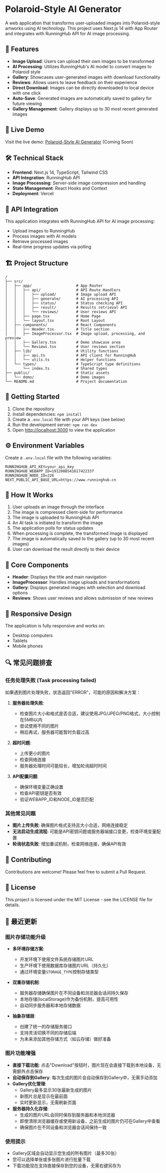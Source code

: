 # Polaroid-Style AI Generator

A web application that transforms user-uploaded images into Polaroid-style artworks using AI technology. This project uses Next.js 14 with App Router and integrates with RunningHub API for AI image processing.

## 🌟 Features

- **Image Upload**: Users can upload their own images to be transformed
- **AI Processing**: Utilizes RunningHub's AI model to convert images to Polaroid style
- **Gallery**: Showcases user-generated images with download functionality
- **Reviews**: Allows users to leave feedback on their experience
- **Direct Download**: Images can be directly downloaded to local device with one click
- **Auto-Save**: Generated images are automatically saved to gallery for future viewing
- **Gallery Management**: Gallery displays up to 30 most recent generated images

## 🚀 Live Demo

Visit the live demo: [Polaroid-Style AI Generator](#) (Coming Soon)

## 🛠️ Technical Stack

- **Frontend**: Next.js 14, TypeScript, Tailwind CSS
- **API Integration**: RunningHub API
- **Image Processing**: Server-side image compression and handling
- **State Management**: React Hooks and Context
- **Deployment**: Vercel

## 📝 API Integration

This application integrates with RunningHub API for AI image processing:
- Upload images to RunningHub
- Process images with AI models
- Retrieve processed images
- Real-time progress updates via polling

## 🏗️ Project Structure

```
/
├── src/
│   ├── app/                    # App Router
│   │   ├── api/                # API Route Handlers
│   │   │   ├── upload/         # Image upload API
│   │   │   ├── generate/       # AI processing API
│   │   │   ├── status/         # Status checking API
│   │   │   ├── result/         # Results retrieval API
│   │   │   └── reviews/        # User reviews API
│   │   ├── page.tsx            # Home Page
│   │   └── layout.tsx          # Root Layout
│   ├── components/             # React Components
│   │   ├── Header.tsx          # Title section
│   │   ├── ImageProcessor.tsx  # Image upload, processing, and preview
│   │   ├── Gallery.tsx         # Demo showcase area
│   │   └── Reviews.tsx         # User reviews section
│   ├── lib/                    # Utility functions
│   │   ├── api.ts              # API client for RunningHub
│   │   └── utils.ts            # Helper functions
│   └── types/                  # TypeScript type definitions
│       └── index.ts            # Shared types
├── public/                     # Static assets
│   └── demo/                   # Demo images
└── README.md                   # Project documentation
```

## 🚀 Getting Started

1. Clone the repository
2. Install dependencies: `npm install`
3. Create a `.env.local` file with your API keys (see below)
4. Run the development server: `npm run dev`
5. Open [http://localhost:3000](http://localhost:3000) to view the application

## ⚙️ Environment Variables

Create a `.env.local` file with the following variables:
```
RUNNINGHUB_API_KEY=your_api_key
RUNNINGHUB_WEBAPP_ID=1912088541617422337
RUNNINGHUB_NODE_ID=226
NEXT_PUBLIC_API_BASE_URL=https://www.runninghub.cn
```

## 🔄 How It Works

1. User uploads an image through the interface
2. The image is compressed client-side for performance
3. The image is uploaded to RunningHub API
4. An AI task is initiated to transform the image
5. The application polls for status updates
6. When processing is complete, the transformed image is displayed
7. The image is automatically saved to the gallery (up to 30 most recent images)
8. User can download the result directly to their device

## 🧩 Core Components

- **Header**: Displays the title and main navigation
- **ImageProcessor**: Handles image uploads and transformations
- **Gallery**: Displays generated images with selection and download options
- **Reviews**: Shows user reviews and allows submission of new reviews

## 📱 Responsive Design

The application is fully responsive and works on:
- Desktop computers
- Tablets
- Mobile phones

## 🔍 常见问题排查

### 任务处理失败 (Task processing failed)

如果遇到图片处理失败，状态返回"ERROR"，可能的原因和解决方案：

1. **服务器处理失败**:
   - 检查图片大小和格式是否合适，建议使用JPG/JPEG/PNG格式，大小控制在5MB以内
   - 尝试使用不同的图片
   - 稍后再试，服务器可能暂时负载过高

2. **超时问题**:
   - 上传更小的图片
   - 检查网络连接
   - 服务器处理时间可能较长，增加轮询超时时间

3. **API配置问题**:
   - 确保环境变量正确设置
   - 检查API密钥是否有效
   - 验证WEBAPP_ID和NODE_ID是否匹配

### 其他常见问题

- **图片上传失败**: 确保图片格式支持且大小合适，网络连接稳定
- **无法启动生成流程**: 可能是API密钥问题或服务器端接口变更，检查环境变量配置
- **轮询状态失败**: 增加重试机制，检查网络连接，确保API有效

## 🤝 Contributing

Contributions are welcome! Please feel free to submit a Pull Request.

## 📄 License

This project is licensed under the MIT License - see the LICENSE file for details.

## 🌟 最近更新

### 图片存储功能升级

- **多环境存储方案**:
  - 开发环境下使用文件系统存储图片URL
  - 生产环境下使用数据库存储图片URL（持久化）
  - 通过环境变量`STORAGE_TYPE`控制存储类型

- **双重存储机制**:
  - 服务器存储确保图片在不同设备和浏览器会话间持久保存
  - 本地存储(localStorage)作为备份机制，提高可用性
  - 自动同步服务器和本地存储数据

- **抽象存储层**:
  - 创建了统一的存储服务接口
  - 支持灵活切换不同的存储后端
  - 为未来添加其他存储方式（如云存储）做好准备
  
### 图片功能增强

- **直接下载功能**: 点击"Download"按钮时，图片现在会直接下载到本地设备，无需额外点击保存
- **自动保存到Gallery**: 每次生成的图片会自动保存到Gallery中，无需手动添加
- **Gallery优化管理**: 
  - Gallery最多显示30张最新生成的图片
  - 新图片总是显示在最前面
  - 实时更新显示，无需刷新页面
- **服务器持久化存储**:
  - 生成的图片URL会同时保存到服务器和本地浏览器
  - 即使清除浏览器缓存或使用新设备，之前生成的图片仍可在Gallery中查看
  - 确保图片在不同设备和浏览器会话间保持一致

### 使用提示

- Gallery区域会自动显示您生成的所有图片（最多30张）
- 您可以选择单张或多张图片进行批量下载
- 下载功能现在支持直接保存到您的设备，无需右键另存为 